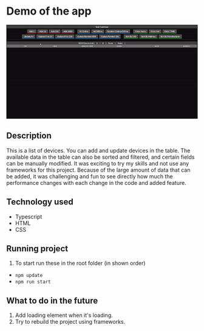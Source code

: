 # Demo of the app

![preview](./demo.gif)

## Description

This is a list of devices. You can add and update devices in the table. The available data in the table can also be sorted and filtered, and certain fields can be manually modified. It was exciting to try my skills and not use any frameworks for this project. Because of the large amount of data that can be added, it was challenging and fun to see directly how much the performance changes with each change in the code and added feature.

## Technology used

- Typescript
- HTML
- CSS

## Running project

1. To start run these in the root folder (in shown order)
- `npm update` 
- `npm run start`

 
## What to do in the future

1. Add loading element when it's loading.
3. Try to rebuild the project using frameworks.
